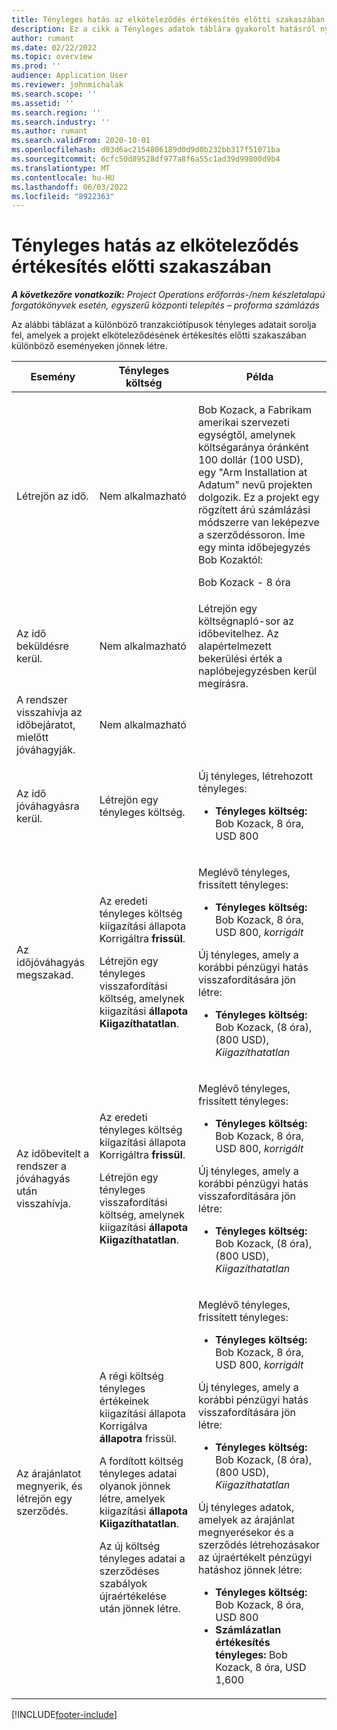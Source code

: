 ```yaml
---
title: Tényleges hatás az elköteleződés értékesítés előtti szakaszában
description: Ez a cikk a Tényleges adatok táblára gyakorolt hatásról nyújt tájékoztatást különböző eseményeken, miközben a csatolás a Microsoft értékesítés előtti szakaszában van Dynamics 365 Project Operations.
author: rumant
ms.date: 02/22/2022
ms.topic: overview
ms.prod: ''
audience: Application User
ms.reviewer: johnmichalak
ms.search.scope: ''
ms.assetid: ''
ms.search.region: ''
ms.search.industry: ''
ms.author: rumant
ms.search.validFrom: 2020-10-01
ms.openlocfilehash: d03d6ac2154806189d0d9d0b232bb317f51071ba
ms.sourcegitcommit: 6cfc50d89528df977a8f6a55c1ad39d99800d9b4
ms.translationtype: MT
ms.contentlocale: hu-HU
ms.lasthandoff: 06/03/2022
ms.locfileid: "8922363"
---
```

# <a name="actuals-impact-during-the-pre-sales-stage-of-an-engagement"></a>Tényleges hatás az elköteleződés értékesítés előtti szakaszában

_**A következőre vonatkozik:** Project Operations erőforrás-/nem készletalapú forgatókönyvek esetén, egyszerű központi telepítés – proforma számlázás_

Az alábbi táblázat a különböző tranzakciótípusok tényleges adatait sorolja fel, amelyek a projekt elköteleződésének értékesítés előtti szakaszában különböző eseményeken jönnek létre.

| Esemény | Tényleges költség | Példa |
|---|---|---|
| Létrejön az idő. | Nem alkalmazható | <p>Bob Kozack, a Fabrikam amerikai szervezeti egységtől, amelynek költségaránya óránként 100 dollár (100 USD), egy "Arm Installation at Adatum" nevű projekten dolgozik. Ez a projekt egy rögzített árú számlázási módszerre van leképezve a szerződéssoron. Íme egy minta időbejegyzés Bob Kozaktól:</p><p>Bob Kozack - 8 óra</p> |
| Az idő beküldésre kerül. | Nem alkalmazható | Létrejön egy költségnapló-sor az időbevitelhez. Az alapértelmezett bekerülési érték a naplóbejegyzésben kerül megírásra. |
| A rendszer visszahívja az időbejáratot, mielőtt jóváhagyják. | Nem alkalmazható | |
| Az idő jóváhagyásra kerül. | Létrejön egy tényleges költség. | <p>Új tényleges, létrehozott tényleges:</p><ul><li>**Tényleges költség:** Bob Kozack, 8 óra, USD 800</li></ul> |
| Az időjóváhagyás megszakad. | <p>Az eredeti tényleges költség kiigazítási állapota Korrigáltra **frissül**.</p><p>Létrejön egy tényleges visszafordítási költség, amelynek kiigazítási **állapota Kiigazíthatatlan**.</p> | <p>Meglévő tényleges, frissített tényleges:</p><ul><li>**Tényleges költség:** Bob Kozack, 8 óra, USD 800, *korrigált*</li></ul><p>Új tényleges, amely a korábbi pénzügyi hatás visszafordítására jön létre:</p><ul><li>**Tényleges költség:** Bob Kozack, (8 óra), (800 USD), *Kiigazíthatatlan*</li></ul> |
| Az időbevitelt a rendszer a jóváhagyás után visszahívja. | <p>Az eredeti tényleges költség kiigazítási állapota Korrigáltra **frissül**.</p><p>Létrejön egy tényleges visszafordítási költség, amelynek kiigazítási **állapota Kiigazíthatatlan**.</p> | <p>Meglévő tényleges, frissített tényleges:</p><ul><li>**Tényleges költség:** Bob Kozack, 8 óra, USD 800, *korrigált*</li></ul><p>Új tényleges, amely a korábbi pénzügyi hatás visszafordítására jön létre:</p><ul><li>**Tényleges költség:** Bob Kozack, (8 óra), (800 USD), *Kiigazíthatatlan*</li></ul> |
| Az árajánlatot megnyerik, és létrejön egy szerződés. | <p>A régi költség tényleges értékeinek kiigazítási állapota Korrigálva **állapotra** frissül.</p><p>A fordított költség tényleges adatai olyanok jönnek létre, amelyek kiigazítási **állapota Kiigazíthatatlan**.</p><p>Az új költség tényleges adatai a szerződéses szabályok újraértékelése után jönnek létre.</p> | <p>Meglévő tényleges, frissített tényleges:</p><ul><li>**Tényleges költség:** Bob Kozack, 8 óra, USD 800, *korrigált*</li></ul><p>Új tényleges, amely a korábbi pénzügyi hatás visszafordítására jön létre:</p><ul><li>**Tényleges költség:** Bob Kozack, (8 óra), (800 USD), *Kiigazíthatatlan*</li></ul><p>Új tényleges adatok, amelyek az árajánlat megnyerésekor és a szerződés létrehozásakor az újraértékelt pénzügyi hatáshoz jönnek létre:</p><ul><li>**Tényleges költség:** Bob Kozack, 8 óra, USD 800</li><li>**Számlázatlan értékesítés tényleges:** Bob Kozack, 8 óra, USD 1,600</li></ul> |

[!INCLUDE[footer-include](../includes/footer-banner.md)]
